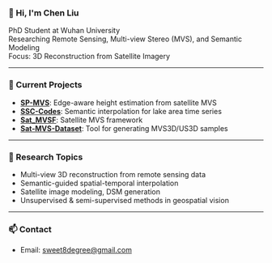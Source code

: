 ### 👋 Hi, I'm **Chen Liu**

PhD Student at Wuhan University  
Researching Remote Sensing, Multi-view Stereo (MVS), and Semantic Modeling  
Focus: 3D Reconstruction from Satellite Imagery

---

### 🔬 Current Projects

- [**SP-MVS**](https://github.com/Tian8du/SP-MVS): Edge-aware height estimation from satellite MVS
- [**SSC-Codes**](https://github.com/Tian8du/SSC-Codes): Semantic interpolation for lake area time series
- [**Sat_MVSF**](https://github.com/Tian8du/Sat_MVSF): Satellite MVS framework
- [**Sat-MVS-Dataset**](https://github.com/Tian8du/Sat-MVS-Dataset): Tool for generating MVS3D/US3D samples

---

### 🧠 Research Topics

- Multi-view 3D reconstruction from remote sensing data  
- Semantic-guided spatial-temporal interpolation  
- Satellite image modeling, DSM generation  
- Unsupervised & semi-supervised methods in geospatial vision

---

### 📫 Contact

- Email: sweet8degree@gmail.com
